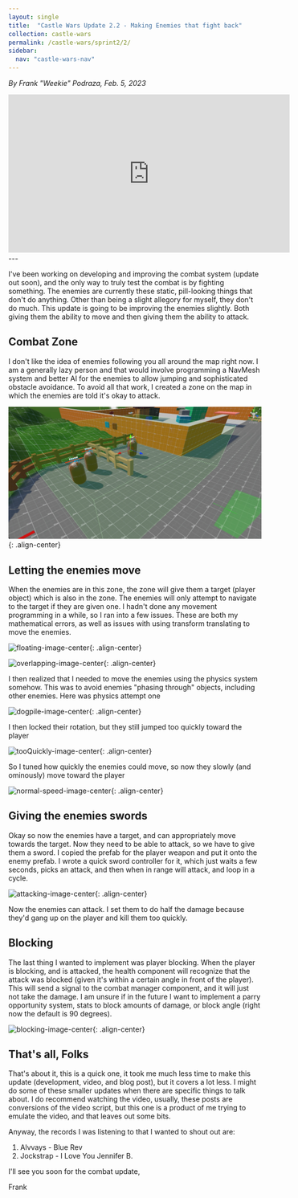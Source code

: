 ```yaml
---
layout: single
title:  "Castle Wars Update 2.2 - Making Enemies that fight back"
collection: castle-wars
permalink: /castle-wars/sprint2/2/
sidebar:
  nav: "castle-wars-nav"
---
```


_By Frank "Weekie" Podraza, Feb. 5, 2023_

<iframe width="560" height="315" src="https://www.youtube.com/embed/OYkHSwbJxcE" title="YouTube video player" frameborder="0" allow="accelerometer; autoplay; clipboard-write; encrypted-media; gyroscope; picture-in-picture; web-share" allowfullscreen></iframe>
---

I've been working on developing and improving the combat system (update out soon), and the only way to truly test the combat is by fighting something. The enemies are currently these static, pill-looking things that don't do anything. Other than being a slight allegory for myself, they don't do much. This update is going to be improving the enemies slightly. Both giving them the ability to move and then giving them the ability to attack.

## Combat Zone

I don't like the idea of enemies following you all around the map right now. I am a generally lazy person and that would involve programming a NavMesh system and better AI for the enemies to allow jumping and sophisticated obstacle avoidance. To avoid all that work, I created a zone on the map in which the enemies are told it's okay to attack.

![combat-zone-image-center](/assets/images/castle-wars/update2.2/CombatZone.png){: .align-center}

## Letting the enemies move

When the enemies are in this zone, the zone will give them a target (player object) which is also in the zone. The enemies will only attempt to navigate to the target if they are given one. I hadn't done any movement programming in a while, so I ran into a few issues. These are both my mathematical errors, as well as issues with using transform translating to move the enemies.

![floating-image-center](/assets/images/castle-wars/update2.2/enemiesFloating.gif){: .align-center}

![overlapping-image-center](/assets/images/castle-wars/update2.2/overlapping.gif){: .align-center}

I then realized that I needed to move the enemies using the physics system somehow. This was to avoid enemies "phasing through" objects, including other enemies. Here was physics attempt one

![dogpile-image-center](/assets/images/castle-wars/update2.2/dogpile.gif){: .align-center}

I then locked their rotation, but they still jumped too quickly toward the player

![tooQuickly-image-center](/assets/images/castle-wars/update2.2/tooQuick.gif){: .align-center}

So I tuned how quickly the enemies could move, so now they slowly (and ominously) move toward the player

![normal-speed-image-center](/assets/images/castle-wars/update2.2/correctSpeed.gif){: .align-center}

## Giving the enemies swords

Okay so now the enemies have a target, and can appropriately move towards the target. Now they need to be able to attack, so we have to give them a sword. I copied the prefab for the player weapon and put it onto the enemy prefab. I wrote a quick sword controller for it, which just waits a few seconds, picks an attack, and then when in range will attack, and loop in a cycle.

![attacking-image-center](/assets/images/castle-wars/update2.2/enemiesAttack.gif){: .align-center}

Now the enemies can attack. I set them to do half the damage because they'd gang up on the player and kill them too quickly. 

## Blocking

The last thing I wanted to implement was player blocking. When the player is blocking, and is attacked, the health component will recognize that the attack was blocked (given it's within a certain angle in front of the player). This will send a signal to the combat manager component, and it will just not take the damage. I am unsure if in the future I want to implement a parry opportunity system, stats to block amounts of damage, or block angle (right now the default is 90 degrees).

![blocking-image-center](/assets/images/castle-wars/update2.2/blocking.gif){: .align-center}

## That's all, Folks

That's about it, this is a quick one, it took me much less time to make this update (development, video, and blog post), but it covers a lot less. I might do some of these smaller updates when there are specific things to talk about. I do recommend watching the video, usually, these posts are conversions of the video script, but this one is a product of me trying to emulate the video, and that leaves out some bits.

Anyway, the records I was listening to that I wanted to shout out are:

1. Alvvays - Blue Rev
2. Jockstrap - I Love You Jennifer B.

I'll see you soon for the combat update,

Frank
